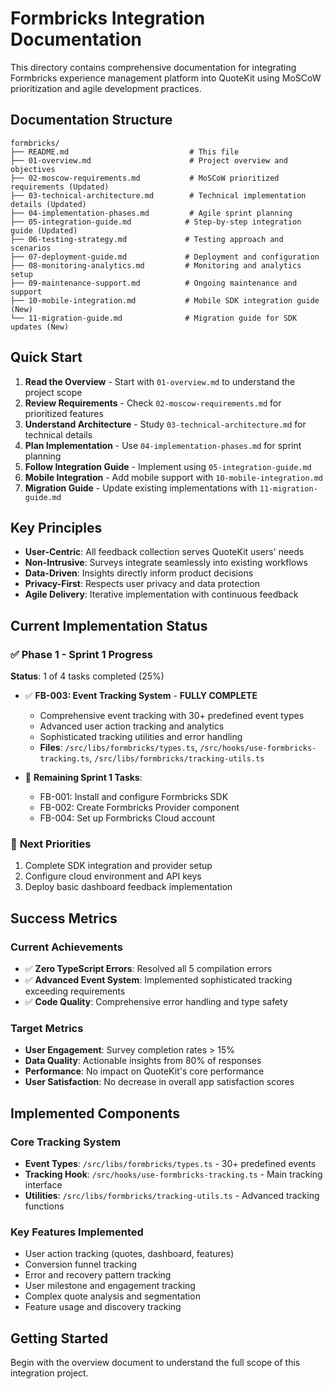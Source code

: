# Formbricks Integration Documentation

This directory contains comprehensive documentation for integrating Formbricks experience management platform into QuoteKit using MoSCoW prioritization and agile development practices.

## Documentation Structure

```
formbricks/
├── README.md                           # This file
├── 01-overview.md                      # Project overview and objectives
├── 02-moscow-requirements.md           # MoSCoW prioritized requirements (Updated)
├── 03-technical-architecture.md        # Technical implementation details (Updated)
├── 04-implementation-phases.md         # Agile sprint planning
├── 05-integration-guide.md            # Step-by-step integration guide (Updated)
├── 06-testing-strategy.md             # Testing approach and scenarios
├── 07-deployment-guide.md             # Deployment and configuration
├── 08-monitoring-analytics.md         # Monitoring and analytics setup
├── 09-maintenance-support.md          # Ongoing maintenance and support
├── 10-mobile-integration.md           # Mobile SDK integration guide (New)
└── 11-migration-guide.md              # Migration guide for SDK updates (New)
```

## Quick Start

1. **Read the Overview** - Start with `01-overview.md` to understand the project scope
2. **Review Requirements** - Check `02-moscow-requirements.md` for prioritized features
3. **Understand Architecture** - Study `03-technical-architecture.md` for technical details
4. **Plan Implementation** - Use `04-implementation-phases.md` for sprint planning
5. **Follow Integration Guide** - Implement using `05-integration-guide.md`
6. **Mobile Integration** - Add mobile support with `10-mobile-integration.md`
7. **Migration Guide** - Update existing implementations with `11-migration-guide.md`

## Key Principles

- **User-Centric**: All feedback collection serves QuoteKit users' needs
- **Non-Intrusive**: Surveys integrate seamlessly into existing workflows
- **Data-Driven**: Insights directly inform product decisions
- **Privacy-First**: Respects user privacy and data protection
- **Agile Delivery**: Iterative implementation with continuous feedback

## Current Implementation Status

### ✅ **Phase 1 - Sprint 1 Progress** 
**Status**: 1 of 4 tasks completed (25%)

- ✅ **FB-003: Event Tracking System** - **FULLY COMPLETE**
  - Comprehensive event tracking with 30+ predefined event types
  - Advanced user action tracking and analytics
  - Sophisticated tracking utilities and error handling
  - **Files**: `/src/libs/formbricks/types.ts`, `/src/hooks/use-formbricks-tracking.ts`, `/src/libs/formbricks/tracking-utils.ts`

- 🔄 **Remaining Sprint 1 Tasks**:
  - FB-001: Install and configure Formbricks SDK
  - FB-002: Create Formbricks Provider component  
  - FB-004: Set up Formbricks Cloud account

### 🎯 **Next Priorities**
1. Complete SDK integration and provider setup
2. Configure cloud environment and API keys
3. Deploy basic dashboard feedback implementation

## Success Metrics

### Current Achievements
- ✅ **Zero TypeScript Errors**: Resolved all 5 compilation errors
- ✅ **Advanced Event System**: Implemented sophisticated tracking exceeding requirements
- ✅ **Code Quality**: Comprehensive error handling and type safety

### Target Metrics
- **User Engagement**: Survey completion rates > 15%
- **Data Quality**: Actionable insights from 80% of responses
- **Performance**: No impact on QuoteKit's core performance
- **User Satisfaction**: No decrease in overall app satisfaction scores

## Implemented Components

### Core Tracking System
- **Event Types**: `/src/libs/formbricks/types.ts` - 30+ predefined events
- **Tracking Hook**: `/src/hooks/use-formbricks-tracking.ts` - Main tracking interface
- **Utilities**: `/src/libs/formbricks/tracking-utils.ts` - Advanced tracking functions

### Key Features Implemented
- User action tracking (quotes, dashboard, features)
- Conversion funnel tracking
- Error and recovery pattern tracking
- User milestone and engagement tracking
- Complex quote analysis and segmentation
- Feature usage and discovery tracking

## Getting Started

Begin with the overview document to understand the full scope of this integration project.
